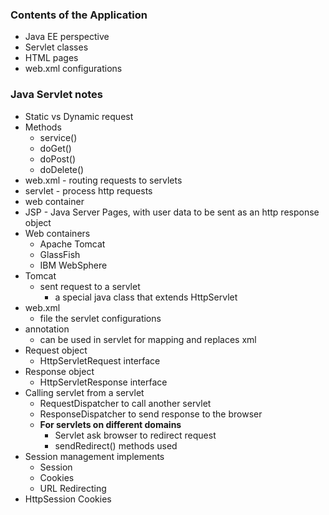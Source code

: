 ### **Contents of the Application**
* Java EE perspective
* Servlet classes
* HTML pages
* web.xml configurations

### **Java Servlet notes**
* Static vs Dynamic request
* Methods
	- service()
	- doGet()
	- doPost()
	- doDelete()
* web.xml - routing requests to servlets
* servlet - process http requests
* web container
* JSP - Java Server Pages, with user data to be sent as an http response object
* Web containers
	- Apache Tomcat
	- GlassFish
	- IBM WebSphere
* Tomcat 
	- sent request to a servlet 
		- a special java class that extends HttpServlet
* web.xml 
	- file the servlet configurations
* annotation 
	- can be used in servlet for mapping and replaces xml
* Request object 
	- HttpServletRequest interface
* Response object 
	- HttpServletResponse interface
* Calling servlet from a servlet
	- RequestDispatcher to call another servlet
	- ResponseDispatcher to send response to the browser
	- **For servlets on different domains**
		- Servlet ask browser to redirect request
		- sendRedirect() methods used
* Session management implements
	- Session
	- Cookies
	- URL Redirecting
* HttpSession Cookies

	
	
	
	